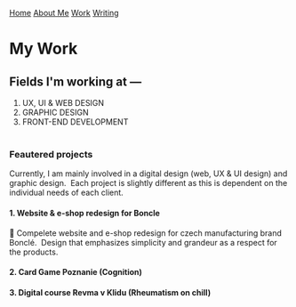 [Home](index.md) [About Me](./about.md) [Work](./work/index.md) [Writing](./writing/index.md)

# My Work

## Fields I'm working at —

1. UX, UI & WEB DESIGN
2. GRAPHIC DESIGN
3. FRONT-END DEVELOPMENT 
<br></br>
### Feautered projects
Currently, I am mainly involved in a digital design (web, UX & UI design) and graphic design.  Each project is slightly different as this is dependent on the individual needs of each client.

#### 1. Website & e-shop redesign for Boncle
:full_moon_with_face:	Compelete website and e-shop redesign for czech manufacturing brand Bonclé.  Design that emphasizes simplicity and grandeur as a respect for the products.
#### 2. Card Game Poznanie (Cognition)
#### 3. Digital course Revma v Klidu (Rheumatism on chill)
